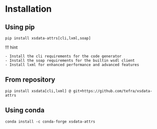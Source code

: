 # Installation

## Using pip

```console
pip install xsdata-attrs[cli,lxml,soap]
```

!!! hint

    - Install the cli requirements for the code generator
    - Install the soap requirements for the builtin wsdl client
    - Install lxml for enhanced performance and advanced features

## From repository

```console
pip install xsdata[cli,lxml] @ git+https://github.com/tefra/xsdata-attrs
```

## Using conda

```console
conda install -c conda-forge xsdata-attrs
```
